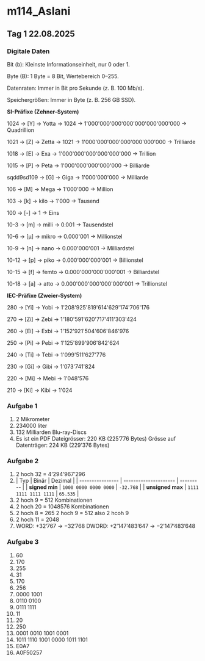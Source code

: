 # m114_Aslani

## Tag 1 22.08.2025

### Digitale Daten

Bit (b): Kleinste Informationseinheit, nur 0 oder 1.

Byte (B): 1 Byte = 8 Bit, Wertebereich 0–255.

Datenraten: Immer in Bit pro Sekunde (z. B. 100 Mb/s).

Speichergrößen: Immer in Byte (z. B. 256 GB SSD).

**SI-Präfixe (Zehner-System)**

1024 → [Y] → Yotta → 1024 → 1'000'000'000'000'000'000'000'000 → Quadrillion

1021 → [Z] → Zetta → 1021 → 1'000'000'000'000'000'000'000 → Trilliarde

1018 → [E] → Exa  → 1'000'000'000'000'000'000 → Trillion

1015 → [P] → Peta  → 1'000'000'000'000'000 → Billiarde

sqdd9sd109 → [G] → Giga  → 1'000'000'000 → Milliarde

106 → [M] → Mega  → 1'000'000 → Million

103 → [k] → kilo → 1'000 → Tausend

100 → [-]  → 1 → Eins

10-3 → [m] → milli  → 0.001 → Tausendstel

10-6 → [µ] → mikro  → 0.000'001 → Millionstel

10-9 → [n] → nano  → 0.000'000'001 → Milliardstel

10-12 → [p] → piko  → 0.000'000'000'001 → Billionstel

10-15 → [f] → femto  → 0.000'000'000'000'001 → Billiardstel

10-18 → [a] → atto  → 0.000'000'000'000'000'001 → Trillionstel

**IEC-Präfixe (Zweier-System)**

280 → [Yi] → Yobi → 1'208'925'819'614'629'174'706'176

270 → [Zi] → Zebi → 1'180'591'620'717'411'303'424

260 → [Ei] → Exbi → 1'152'921'504'606'846'976

250 → [Pi] → Pebi → 1'125'899'906'842'624

240 → [Ti] → Tebi → 1'099'511'627'776

230 → [Gi] → Gibi → 1'073'741'824

220 → [Mi] → Mebi → 1'048'576

210 → [Ki] → Kibi → 1'024

### Aufgabe 1

1. 2 Mikrometer
2. 234000 liter
3. 132 Milliarden Blu-ray-Discs
4. Es ist ein PDF
   Dateigrösser: 220 KB (225’776 Bytes)
   Grösse auf Datenträger: 224 KB (229’376 Bytes)
   

### Aufgabe 2

1. 2 hoch 32 = 4’294’967’296
2. | Typ              | Binär                 | Dezimal   |
| ---------------- | --------------------- | --------- |
| **signed min**   | `1000 0000 0000 0000` | `-32.768` |
| **unsigned max** | `1111 1111 1111 1111` | `65.535`  |
3. 2 hoch 9 = 512 Kombinationen
4. 2 hoch 20 = 1048576 Kombinationen
5. 2 hoch 8 = 265  2 hoch 9 = 512 also 2 hcoh 9
6. 2 hoch 11 = 2048
7. WORD: +32’767 → −32’768   DWORD: +2’147’483’647 → −2’147’483’648

### Aufgabe 3

1. 60
2. 170
3. 255
4. 31
5. 170
6. 256
7. 0000 1001
8. 0110 0100
9. 0111 1111
10. 11
11. 20
12. 250
13. 0001 0010 1001 0001
14. 1011 1110 1001 0000 1011 1101
15. E0A7
16. A0F50257
